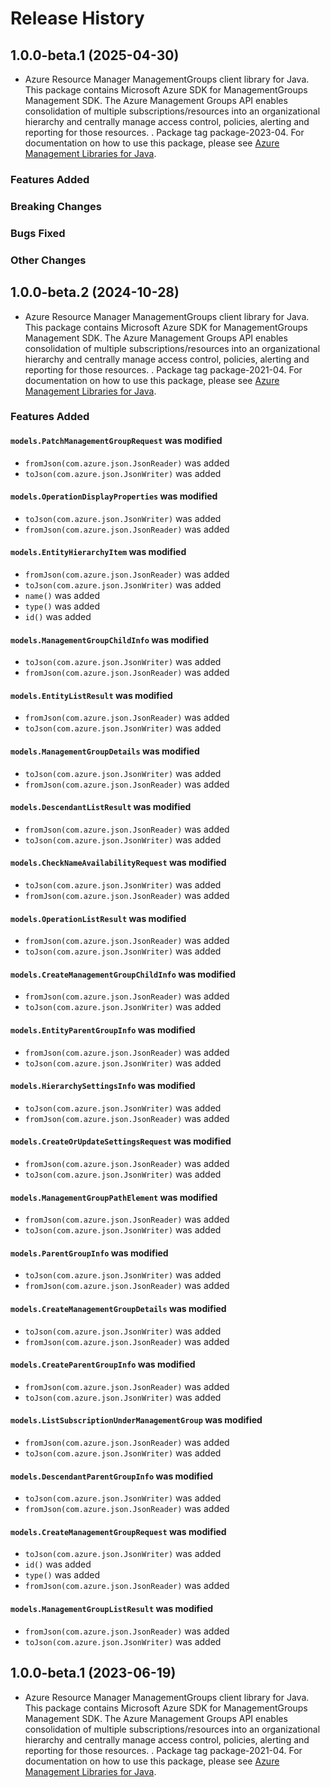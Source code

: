 # Release History

## 1.0.0-beta.1 (2025-04-30)

- Azure Resource Manager ManagementGroups client library for Java. This package contains Microsoft Azure SDK for ManagementGroups Management SDK. The Azure Management Groups API enables consolidation of multiple 
subscriptions/resources into an organizational hierarchy and centrally 
manage access control, policies, alerting and reporting for those resources.
. Package tag package-2023-04. For documentation on how to use this package, please see [Azure Management Libraries for Java](https://aka.ms/azsdk/java/mgmt).

### Features Added

### Breaking Changes

### Bugs Fixed

### Other Changes

## 1.0.0-beta.2 (2024-10-28)

- Azure Resource Manager ManagementGroups client library for Java. This package contains Microsoft Azure SDK for ManagementGroups Management SDK. The Azure Management Groups API enables consolidation of multiple 
subscriptions/resources into an organizational hierarchy and centrally 
manage access control, policies, alerting and reporting for those resources.
. Package tag package-2021-04. For documentation on how to use this package, please see [Azure Management Libraries for Java](https://aka.ms/azsdk/java/mgmt).

### Features Added

#### `models.PatchManagementGroupRequest` was modified

* `fromJson(com.azure.json.JsonReader)` was added
* `toJson(com.azure.json.JsonWriter)` was added

#### `models.OperationDisplayProperties` was modified

* `toJson(com.azure.json.JsonWriter)` was added
* `fromJson(com.azure.json.JsonReader)` was added

#### `models.EntityHierarchyItem` was modified

* `fromJson(com.azure.json.JsonReader)` was added
* `toJson(com.azure.json.JsonWriter)` was added
* `name()` was added
* `type()` was added
* `id()` was added

#### `models.ManagementGroupChildInfo` was modified

* `toJson(com.azure.json.JsonWriter)` was added
* `fromJson(com.azure.json.JsonReader)` was added

#### `models.EntityListResult` was modified

* `fromJson(com.azure.json.JsonReader)` was added
* `toJson(com.azure.json.JsonWriter)` was added

#### `models.ManagementGroupDetails` was modified

* `toJson(com.azure.json.JsonWriter)` was added
* `fromJson(com.azure.json.JsonReader)` was added

#### `models.DescendantListResult` was modified

* `fromJson(com.azure.json.JsonReader)` was added
* `toJson(com.azure.json.JsonWriter)` was added

#### `models.CheckNameAvailabilityRequest` was modified

* `toJson(com.azure.json.JsonWriter)` was added
* `fromJson(com.azure.json.JsonReader)` was added

#### `models.OperationListResult` was modified

* `fromJson(com.azure.json.JsonReader)` was added
* `toJson(com.azure.json.JsonWriter)` was added

#### `models.CreateManagementGroupChildInfo` was modified

* `fromJson(com.azure.json.JsonReader)` was added
* `toJson(com.azure.json.JsonWriter)` was added

#### `models.EntityParentGroupInfo` was modified

* `fromJson(com.azure.json.JsonReader)` was added
* `toJson(com.azure.json.JsonWriter)` was added

#### `models.HierarchySettingsInfo` was modified

* `toJson(com.azure.json.JsonWriter)` was added
* `fromJson(com.azure.json.JsonReader)` was added

#### `models.CreateOrUpdateSettingsRequest` was modified

* `fromJson(com.azure.json.JsonReader)` was added
* `toJson(com.azure.json.JsonWriter)` was added

#### `models.ManagementGroupPathElement` was modified

* `fromJson(com.azure.json.JsonReader)` was added
* `toJson(com.azure.json.JsonWriter)` was added

#### `models.ParentGroupInfo` was modified

* `toJson(com.azure.json.JsonWriter)` was added
* `fromJson(com.azure.json.JsonReader)` was added

#### `models.CreateManagementGroupDetails` was modified

* `toJson(com.azure.json.JsonWriter)` was added
* `fromJson(com.azure.json.JsonReader)` was added

#### `models.CreateParentGroupInfo` was modified

* `fromJson(com.azure.json.JsonReader)` was added
* `toJson(com.azure.json.JsonWriter)` was added

#### `models.ListSubscriptionUnderManagementGroup` was modified

* `fromJson(com.azure.json.JsonReader)` was added
* `toJson(com.azure.json.JsonWriter)` was added

#### `models.DescendantParentGroupInfo` was modified

* `toJson(com.azure.json.JsonWriter)` was added
* `fromJson(com.azure.json.JsonReader)` was added

#### `models.CreateManagementGroupRequest` was modified

* `toJson(com.azure.json.JsonWriter)` was added
* `id()` was added
* `type()` was added
* `fromJson(com.azure.json.JsonReader)` was added

#### `models.ManagementGroupListResult` was modified

* `fromJson(com.azure.json.JsonReader)` was added
* `toJson(com.azure.json.JsonWriter)` was added

## 1.0.0-beta.1 (2023-06-19)

- Azure Resource Manager ManagementGroups client library for Java. This package contains Microsoft Azure SDK for ManagementGroups Management SDK. The Azure Management Groups API enables consolidation of multiple 
subscriptions/resources into an organizational hierarchy and centrally 
manage access control, policies, alerting and reporting for those resources.
. Package tag package-2021-04. For documentation on how to use this package, please see [Azure Management Libraries for Java](https://aka.ms/azsdk/java/mgmt).
